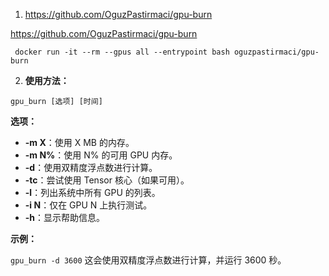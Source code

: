 1. https://github.com/OguzPastirmaci/gpu-burn


https://github.com/OguzPastirmaci/gpu-burn
```
 docker run -it --rm --gpus all --entrypoint bash oguzpastirmaci/gpu-burn
```

2. **使用方法：**

`gpu_burn [选项] [时间]`

**选项：**

- **-m X**：使用 X MB 的内存。
- **-m N%**：使用 N% 的可用 GPU 内存。
- **-d**：使用双精度浮点数进行计算。
- **-tc**：尝试使用 Tensor 核心（如果可用）。
- **-l**：列出系统中所有 GPU 的列表。
- **-i N**：仅在 GPU N 上执行测试。
- **-h**：显示帮助信息。

**示例：**

`gpu_burn -d 3600` 这会使用双精度浮点数进行计算，并运行 3600 秒。
